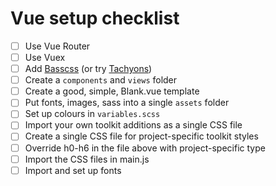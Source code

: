 # Vue setup checklist

- [ ] Use Vue Router
- [ ] Use Vuex
- [ ] Add [Basscss](http://basscss.com/) (or try [Tachyons](http://tachyons.io/docs/))
- [ ] Create a `components` and `views` folder
- [ ] Create a good, simple, Blank.vue template
- [ ] Put fonts, images, sass into a single `assets` folder
- [ ] Set up colours in `variables.scss`
- [ ] Import your own toolkit additions as a single CSS file
- [ ] Create a single CSS file for project-specific toolkit styles
- [ ] Override h0-h6 in the file above with project-specific type
- [ ] Import the CSS files in main.js
- [ ] Import and set up fonts
